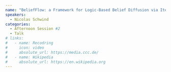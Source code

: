```yaml
---
name: "BeliefFlow: a Framework for Logic-Based Belief Diffusion via Iterated Belief Change"
speakers:
  - Nicolas Schwind
categories:
  - Afternoon Session #2
  - Talk
# links:
#   - name: Recodring
#     icon: video
#     absolute_url: https://media.ccc.de/
#   - name: Wikipedia
#     absolute_url: https://en.wikipedia.org
---
```

